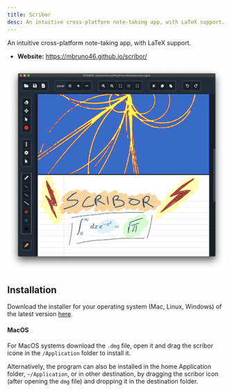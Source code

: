 ```yaml
---
title: Scribor
desc: An intuitive cross-platform note-taking app, with LaTeX support.
---
```


An intuitive cross-platform note-taking app, with LaTeX support.

- **Website:** https://mbruno46.github.io/scribor/

![Scribor](./_images/screenshot1.png)

## Installation

Download the installer for your operating system (Mac, Linux, Windows) of the
latest version [here](https://github.com/mbruno46/scribor/releases/latest).

#### MacOS

For MacOS systems download the `.dmg` file, open it and drag the scribor icone in the `/Application` folder to install it.

Alternatively, the program can also be installed in the home Application folder, `~/Application`, or in other destination, by dragging the scribor icon (after opening the `dmg` file) and dropping it in the destination folder.
